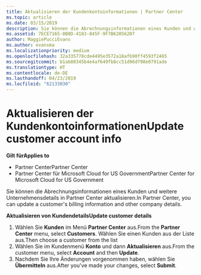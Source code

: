 ```yaml
---
title: Aktualisieren der Kundenkontoinformationen | Partner Center
ms.topic: article
ms.date: 03/15/2019
description: Sie können die Abrechnungsinformationen eines Kunden und weitere Unternehmensdetails in Partner Center aktualisieren.
ms.assetid: 7ECE7165-0B0D-4183-845F-9F7B62056207
author: MaggiePucciEvans
ms.author: evansma
ms.localizationpriority: medium
ms.openlocfilehash: 32a335778cde4495e3572a18afb90ff4593f2465
ms.sourcegitcommit: b1ab80345b4e4af649fb8cc51d96d798e0791ade
ms.translationtype: HT
ms.contentlocale: de-DE
ms.lasthandoff: 04/23/2019
ms.locfileid: "62133030"
---
```

# <a name="update-customer-account-info"></a><span data-ttu-id="278c7-103">Aktualisieren der Kundenkontoinformationen</span><span class="sxs-lookup"><span data-stu-id="278c7-103">Update customer account info</span></span>

<span data-ttu-id="278c7-104">**Gilt für**</span><span class="sxs-lookup"><span data-stu-id="278c7-104">**Applies to**</span></span>

-  <span data-ttu-id="278c7-105">Partner Center</span><span class="sxs-lookup"><span data-stu-id="278c7-105">Partner Center</span></span>
-  <span data-ttu-id="278c7-106">Partner Center für Microsoft Cloud for US Government</span><span class="sxs-lookup"><span data-stu-id="278c7-106">Partner Center for Microsoft Cloud for US Government</span></span>


<span data-ttu-id="278c7-107">Sie können die Abrechnungsinformationen eines Kunden und weitere Unternehmensdetails in Partner Center aktualisieren.</span><span class="sxs-lookup"><span data-stu-id="278c7-107">In Partner Center, you can update a customer's billing information and other company details.</span></span>

<span data-ttu-id="278c7-108">**Aktualisieren von Kundendetails**</span><span class="sxs-lookup"><span data-stu-id="278c7-108">**Update customer details**</span></span>

1.  <span data-ttu-id="278c7-109">Wählen Sie **Kunden** im Menü **Partner Center** aus.</span><span class="sxs-lookup"><span data-stu-id="278c7-109">From the **Partner Center** menu, select **Customers**.</span></span> <span data-ttu-id="278c7-110">Wählen Sie einen Kunden aus der Liste aus.</span><span class="sxs-lookup"><span data-stu-id="278c7-110">Then choose a customer from the list</span></span>
2.  <span data-ttu-id="278c7-111">Wählen Sie im Kundenmenü **Konto** und dann **Aktualisieren** aus.</span><span class="sxs-lookup"><span data-stu-id="278c7-111">From the customer menu, select **Account** and then **Update**.</span></span>
3.  <span data-ttu-id="278c7-112">Nachdem Sie Ihre Änderungen vorgenommen haben, wählen Sie **Übermitteln** aus.</span><span class="sxs-lookup"><span data-stu-id="278c7-112">After you've made your changes, select **Submit**.</span></span>

 

 



